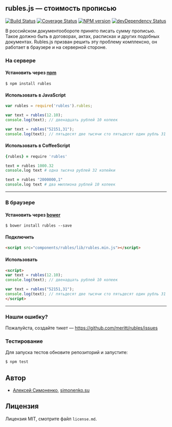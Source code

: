 ## rubles.js — стоимость прописью

[![Build Status](https://travis-ci.org/meritt/rubles.png?branch=master)](https://travis-ci.org/meritt/rubles) [![Coverage Status](https://coveralls.io/repos/meritt/rubles/badge.png?branch=master)](https://coveralls.io/r/meritt/rubles?branch=master) [![NPM version](https://badge.fury.io/js/rubles.png)](http://badge.fury.io/js/rubles) [![devDependency Status](https://david-dm.org/meritt/rubles/dev-status.png)](https://david-dm.org/meritt/rubles#info=devDependencies)

В российском документообороте принято писать сумму прописью. Такое должно быть в договорах, актах, расписках и других подобных документах. Rubles.js призван решить эту проблему комплексно, он работает в браузере и на серверной стороне.

### На сервере

#### Установить через [npm](//npmjs.org)

```
$ npm install rubles
```

#### Использовать в JavaScript

```javascript
var rubles = require('rubles').rubles;

var text = rubles(12.10);
console.log(text); // двенадцать рублей 10 копеек

var text = rubles("52151,31");
console.log(text); // пятьдесят две тысячи сто пятьдесят один рубль 31 копейка
```

#### Использовать в CoffeeScript

```coffeescript
{rubles} = require 'rubles'

text = rubles 1000.32
console.log text # одна тысяча рублей 32 копейки

text = rubles "2000000,1"
console.log text # два миллиона рублей 10 копеек
```

----------------

### В браузере

#### Установить через [bower](http://bower.io)

```
$ bower install rubles --save
```

#### Подключить

```html
<script src="components/rubles/lib/rubles.min.js"></script>
```

#### Использовать

```html
<script>
var text = rubles(12.10);
console.log(text); // двенадцать рублей 10 копеек

var text = rubles("52151,31");
console.log(text); // пятьдесят две тысячи сто пятьдесят один рубль 31 копейка
</script>
```

----------------

### Нашли ошибку?

Пожалуйста, создайте тикет — https://github.com/meritt/rubles/issues

### Тестирование

Для запуска тестов обновите репозиторий и запустите:

```bash
$ npm test
```

## Автор

* [Алексей Симоненко](mailto:alexey@simonenko.su), [simonenko.su](http://simonenko.su)

## Лицензия

Лицензия MIT, смотрите файл `license.md`.
